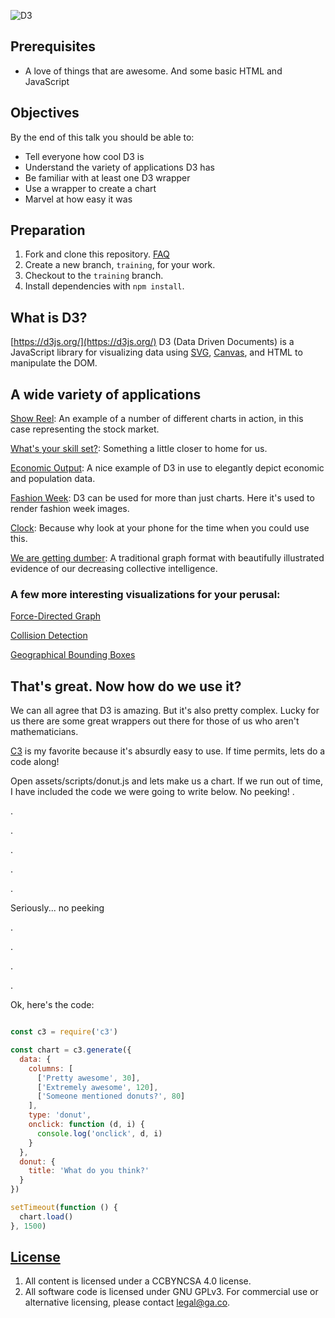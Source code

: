 
[logo]: https://raw.githubusercontent.com/d3/d3-logo/master/d3.png "D3"
![D3](https://s3.amazonaws.com/anna0312wdi/misc/d3logo.png "D3")


## Prerequisites

-   A love of things that are awesome. And some basic HTML and JavaScript

## Objectives

By the end of this talk you should be able to:
-   Tell everyone how cool D3 is
-   Understand the variety of applications D3 has
-   Be familiar with at least one D3 wrapper
-   Use a wrapper to create a chart
-   Marvel at how easy it was

## Preparation

1.  Fork and clone this repository.
 [FAQ](https://git.generalassemb.ly/ga-wdi-boston/meta/wiki/ForkAndClone)
1.  Create a new branch, `training`, for your work.
1.  Checkout to the `training` branch.
1.  Install dependencies with `npm install`.


## What is D3?

[https://d3js.org/](https://d3js.org/)
D3 (Data Driven Documents) is a JavaScript library for visualizing data using
 [SVG](https://en.wikipedia.org/wiki/Scalable_Vector_Graphics), [Canvas](https://en.wikipedia.org/wiki/Scalable_Vector_Graphics), and HTML to manipulate the DOM.




## A wide variety of applications


[Show Reel](https://bl.ocks.org/mbostock/1256572): An example of a number of
different charts in action, in this case representing the stock market.

[What's your skill set?](http://bl.ocks.org/wizicer/f662a0b04425fc0f7489): Something a little closer to home for us.


[Economic Output](https://archive.nytimes.com/www.nytimes.com/interactive/2013/04/08/business/global/asia-map.html):
A nice example of D3 in use to elegantly depict economic and population data.


[Fashion Week](http://www.nytimes.com/newsgraphics/2013/09/13/fashion-week-editors-picks/index.html): D3 can be used
for more than just charts. Here it's used to render fashion week images.


[Clock](http://bl.ocks.org/mbostock/1096355):
Because why look at your phone for the time when you could use this.

[We are getting dumber](https://www.theguardian.com/world/interactive/2013/feb/12/state-of-the-union-reading-level):
A traditional graph format with beautifully illustrated evidence of our decreasing collective intelligence.


### A few more interesting visualizations for your perusal:

[Force-Directed Graph](https://bl.ocks.org/mbostock/4062045)

[Collision Detection](https://bl.ocks.org/mbostock/3231298)

[Geographical Bounding Boxes](https://www.jasondavies.com/maps/bounds/)



## That's great. Now how do we use it?

We can all agree that D3 is amazing. But it's also pretty complex. Lucky for us there are some great wrappers out there for those of us who aren't mathematicians.

[C3](http://c3js.org/) is my favorite because it's absurdly easy to use. If time permits, lets do a code along!

Open assets/scripts/donut.js and lets make us a chart.
If we run out of time, I have included the code we were going to write below. No peeking!
.

.

.

.

.

.

Seriously... no peeking

.

.

.

.

Ok, here's the code:

```javascript

const c3 = require('c3')

const chart = c3.generate({
  data: {
    columns: [
      ['Pretty awesome', 30],
      ['Extremely awesome', 120],
      ['Someone mentioned donuts?', 80]
    ],
    type: 'donut',
    onclick: function (d, i) {
      console.log('onclick', d, i)
    }
  },
  donut: {
    title: 'What do you think?'
  }
})

setTimeout(function () {
  chart.load()
}, 1500)

```

## [License](LICENSE)

1.  All content is licensed under a CC­BY­NC­SA 4.0 license.
1.  All software code is licensed under GNU GPLv3. For commercial use or
    alternative licensing, please contact legal@ga.co.
